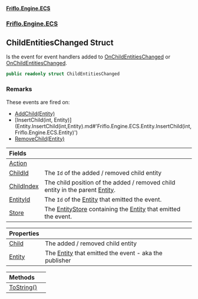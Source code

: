 #### [Friflo.Engine.ECS](index.md#'index')
### [Friflo.Engine.ECS](Friflo.Engine.ECS.md#'Friflo.Engine.ECS')

## ChildEntitiesChanged Struct

Is the event for event handlers added to [OnChildEntitiesChanged](Entity.OnChildEntitiesChanged.md#'Friflo.Engine.ECS.Entity.OnChildEntitiesChanged') or [OnChildEntitiesChanged](EntityStore.OnChildEntitiesChanged.md#'Friflo.Engine.ECS.EntityStore.OnChildEntitiesChanged').

```csharp
public readonly struct ChildEntitiesChanged
```

### Remarks
These events are fired on:
- [AddChild(Entity)](Entity.AddChild(Entity).md#'Friflo.Engine.ECS.Entity.AddChild(Friflo.Engine.ECS.Entity)')
- [InsertChild(int, Entity)](Entity.InsertChild(int,Entity).md#'Friflo.Engine.ECS.Entity.InsertChild(int, Friflo.Engine.ECS.Entity)')
- [RemoveChild(Entity)](Entity.RemoveChild(Entity).md#'Friflo.Engine.ECS.Entity.RemoveChild(Friflo.Engine.ECS.Entity)')

| Fields | |
| :--- | :--- |
| [Action](ChildEntitiesChanged.Action.md#'Friflo.Engine.ECS.ChildEntitiesChanged.Action') | |
| [ChildId](ChildEntitiesChanged.ChildId.md#'Friflo.Engine.ECS.ChildEntitiesChanged.ChildId') | The `Id` of the added / removed child entity |
| [ChildIndex](ChildEntitiesChanged.ChildIndex.md#'Friflo.Engine.ECS.ChildEntitiesChanged.ChildIndex') | The child position of the added / removed child entity in the parent [Entity](ChildEntitiesChanged.Entity.md#'Friflo.Engine.ECS.ChildEntitiesChanged.Entity'). |
| [EntityId](ChildEntitiesChanged.EntityId.md#'Friflo.Engine.ECS.ChildEntitiesChanged.EntityId') | The `Id` of the [Entity](ChildEntitiesChanged.Entity.md#'Friflo.Engine.ECS.ChildEntitiesChanged.Entity') that emitted the event. |
| [Store](ChildEntitiesChanged.Store.md#'Friflo.Engine.ECS.ChildEntitiesChanged.Store') | The [EntityStore](EntityStore.md#'Friflo.Engine.ECS.EntityStore') containing the [Entity](ChildEntitiesChanged.Entity.md#'Friflo.Engine.ECS.ChildEntitiesChanged.Entity') that emitted the event. |

| Properties | |
| :--- | :--- |
| [Child](ChildEntitiesChanged.Child.md#'Friflo.Engine.ECS.ChildEntitiesChanged.Child') | The added / removed child entity |
| [Entity](ChildEntitiesChanged.Entity.md#'Friflo.Engine.ECS.ChildEntitiesChanged.Entity') | The [Entity](ChildEntitiesChanged.Entity.md#'Friflo.Engine.ECS.ChildEntitiesChanged.Entity') that emitted the event - aka the publisher |

| Methods | |
| :--- | :--- |
| [ToString()](ChildEntitiesChanged.ToString().md#'Friflo.Engine.ECS.ChildEntitiesChanged.ToString()') | |
